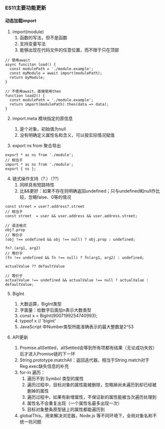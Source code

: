 ### ES11主要功能更新

#### 动态加载import
1. import(module)
   1. 函数的写法，但不是函数
   2. 支持变量写法
   3. 能够出现在代码文件的任意位置，而不限于只在顶部

```
// 使用await
async funciton load() {
  const modulePath = './module.example';
  const myModule = await import(modulePath);
  return myModule;
}

// 不使用await，直接使用then
function load2() {
  const modulePath = './module.example';
  return import(modulePath).then(data => data);
}
```
2. import.meta 模块指定的原信息
   1. 是个对象，初始值为null
   2. 没有明确定义属性名和含义，可以按实际情况赋值

3. export ns from 聚合导出
```
export * as ns from './module';
// 相当于
import * as ns from './module';
export { ns };
```

4. 链式操作支持（?.）（??）
   1. 同样具有短路特性
   2. 比&&更好：如果不存在则明确返回undefined；只与undefined和null作比较，忽略false、0等的情况
```
const street = user?.address?.street
// 相当于
const street  = user && user.address && user.address.street;
```

```
// 语法格式
obj?.prop
// 等价于
(obj !== undefined && obj !== null) ? obj.prop : undefined;

fn?.(arg1, arg2)
// 等价于
(fn !== undefined && fn !== null) ? fn(arg1, arg2) : undefined;
```

```
actualValue ?? defaultValue

// 等价于
actualValue !== undefined && actualValue !== null ? actualValue : defaultValue;
```

5. BigInt
   1. 大数运算，BigInt类型
   2. 字面量：给数字后面加n表示大数类型
   3. const x = BigInt(9007199254740993);
   4. typeof x // 'bigint'
   5. JavaScript 中Number类型所能准确表示的最大整数是2^53

6. API更新
   1. Promise.allSettled，allSettled会等到所有项都有结果（无论成功失败）后才进入Promise链的下一环
   2. String.prototype.matchAll：返回迭代器，相当于String.match对于Reg.exec缺失信息的补充
   3. for-in 遍历：
      1. 遍历不到 Symbol 类型的属性
      2. 遍历过程中，目标对象的属性能被删除，忽略掉尚未遍历到却已经被删掉的属性
      3. 遍历过程中，如果有新增属性，不保证新的属性能被当次遍历处理到
      4. 属性名不会重复出现（一个属性名最多出现一次）
      5. 目标对象整条原型链上的属性都能遍历到
   4. globalThis，用来解决浏览器，Node.js 等不同环境下，全局对象名称不统一扥问题


